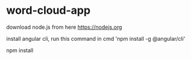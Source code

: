 # word-cloud-app

download node.js from here https://nodejs.org

install angular cli, run this command in cmd 'npm install -g @angular/cli'

npm install

